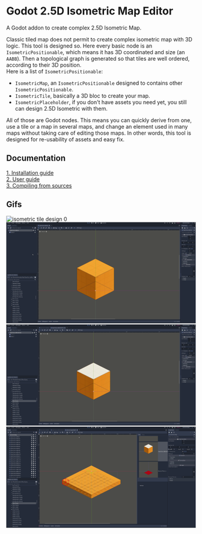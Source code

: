 # Godot 2.5D Isometric Map Editor

A Godot addon to create complex 2.5D Isometric Map.

Classic tiled map does not permit to create complex isometric map with 3D logic. This tool is designed so. Here
every basic node is an `IsometricPositionable`, which means it has 3D coordinated and size (an `AABB`). Then a
topological graph is generated so that tiles are well ordered, according to their 3D position.  
Here is a list of `IsometricPositionable`:
- `IsometricMap`, an `IsometricPositionable` designed to contains other `IsometricPositionable`.
- `IsometricTile`, basically a 3D bloc to create your map.
- `IsometricPlaceholder`, if you don't have assets you need yet, you still can design 2.5D Isometric with them.

All of those are Godot nodes. This means you can quickly derive from one, use a tile or a map in several maps, and 
change an element used in many maps without taking care of editing those maps. In other words, this tool is designed for
re-usability of assets and easy fix.

## Documentation

[1. Installation guide](.README/INSTALL.md)  
[2. User guide](.README/USER_GUIDE.md)  
[3. Compiling from sources](.README/COMPILING_FROM_SOURCES.md)  

## Gifs
![isometric tile design 0] ![isometric tile design 1] ![isometric map design 0] ![isometric map design 1]


[isometric tile design 0]: .README/gif/isometric_tile_design_0.gif
[isometric tile design 1]: .README/gif/isometric_tile_design_1.gif
[isometric map design 0]: .README/gif/isometric_map_design_0.gif
[isometric map design 1]: .README/gif/isometric_map_design_1.gif